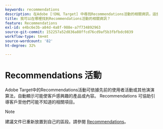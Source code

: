 ```yaml
---
keywords: recommendations
description: 在Adobe [!DNL Target] 中尋找Recommendations活動的相關資訊，這些活動會根據先前的使用者行為，自動顯示可能使客戶感興趣的產品或內容。
title: 我可以在哪裡找到Recommendations活動的相關資訊？
feature: Recommendations
exl-id: e4bc6e3b-a84d-4a8f-988e-a7f734892963
source-git-commit: 152257a52d836a88ffcd76cd9af5b3fbfbdc0839
workflow-type: tm+mt
source-wordcount: '82'
ht-degree: 32%

---
```


# Recommendations 活動

Adobe Target中的Recommendations活動可依據先前的使用者活動或其他演演算法，自動顯示可能使客戶感興趣的產品或內容。 Recommendations 可協助引導客戶至他們可能不知道的相關項目。

>[!NOTE]
>
>建議文件已重新放置到自己的區段。請參閱 [Recommendations](/help/main/c-recommendations/recommendations.md#concept_7556C8A4543942F2A77B13A29339C0C0)。
